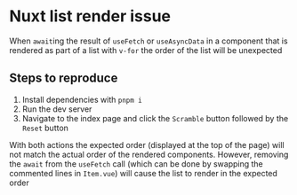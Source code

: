 # Nuxt list render issue

When `await`ing the result of `useFetch` or `useAsyncData` in a component that is rendered as part of a list with `v-for` the order of the list will be unexpected

## Steps to reproduce

1. Install dependencies with `pnpm i`
2. Run the dev server
3. Navigate to the index page and click the `Scramble` button followed by the `Reset` button

With both actions the expected order (displayed at the top of the page) will not match the actual order of the rendered components. However, removing the `await` from the `useFetch` call (which can be done by swapping the commented lines in `Item.vue`) will cause the list to render in the expected order